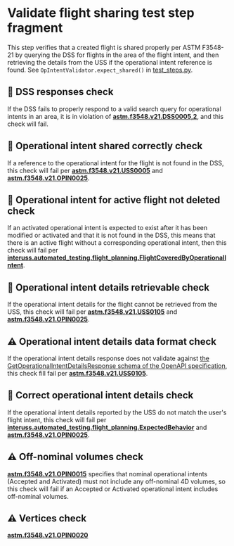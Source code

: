 # Validate flight sharing test step fragment

This step verifies that a created flight is shared properly per ASTM F3548-21 by querying the DSS for flights in the area of the flight intent, and then retrieving the details from the USS if the operational intent reference is found.  See `OpIntentValidator.expect_shared()` in [test_steps.py](test_steps.py).

## 🛑 DSS responses check

If the DSS fails to properly respond to a valid search query for operational intents in an area,
it is in violation of **[astm.f3548.v21.DSS0005,2](../../../requirements/astm/f3548/v21.md)**, and this check will fail.

## 🛑 Operational intent shared correctly check

If a reference to the operational intent for the flight is not found in the DSS, this check will fail per **[astm.f3548.v21.USS0005](../../../requirements/astm/f3548/v21.md)** and **[astm.f3548.v21.OPIN0025](../../../requirements/astm/f3548/v21.md)**.

## 🛑 Operational intent for active flight not deleted check

If an activated operational intent is expected to exist after it has been modified or activated and that it is not found
in the DSS, this means that there is an active flight without a corresponding operational intent, then this check will
fail per **[interuss.automated_testing.flight_planning.FlightCoveredByOperationalIntent](../../../requirements/interuss/automated_testing/flight_planning.md)**.

## 🛑 Operational intent details retrievable check

If the operational intent details for the flight cannot be retrieved from the USS, this check will fail per **[astm.f3548.v21.USS0105](../../../requirements/astm/f3548/v21.md)** and **[astm.f3548.v21.OPIN0025](../../../requirements/astm/f3548/v21.md)**.

## ⚠️ Operational intent details data format check

If the operational intent details response does not validate against [the GetOperationalIntentDetailsResponse schema of the OpenAPI specification](https://github.com/astm-utm/Protocol/blob/v1.0.0/utm.yaml#L1120), this check fill fail per **[astm.f3548.v21.USS0105](../../../requirements/astm/f3548/v21.md)**.

## 🛑 Correct operational intent details check

If the operational intent details reported by the USS do not match the user's flight intent, this check will fail per **[interuss.automated_testing.flight_planning.ExpectedBehavior](../../../requirements/interuss/automated_testing/flight_planning.md)** and **[astm.f3548.v21.OPIN0025](../../../requirements/astm/f3548/v21.md)**.

## ⚠️ Off-nominal volumes check

**[astm.f3548.v21.OPIN0015](../../../requirements/astm/f3548/v21.md)** specifies that nominal operational intents (Accepted and Activated) must not include any off-nominal 4D volumes, so this check will fail if an Accepted or Activated operational intent includes off-nominal volumes.

## ⚠️ Vertices check

**[astm.f3548.v21.OPIN0020](../../../requirements/astm/f3548/v21.md)**
